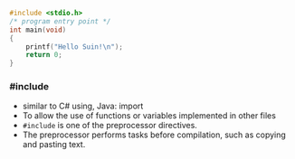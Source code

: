 ```C
#include <stdio.h>
/* program entry point */
int main(void)
{
    printf("Hello Suin!\n");
    return 0;
}
```

### #include 
-  similar to C# using, Java: import
- To allow the use of functions or variables implemented in other files
- `#include`  is one of the preprocessor directives.
-  The preprocessor performs tasks before compilation, such as copying and pasting text.